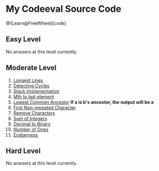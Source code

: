 # My Codeeval Source Code

@(Learn@FreeWheel)[code]

## Easy Level

No anwsers at this level currently.

##  Moderate Level

1. [Longest Lines](https://github.com/MrHuxu/codeeval/blob/master/moderate/1_longest_lines.js)
2. [Detecting Cycles](https://github.com/MrHuxu/codeeval/blob/master/moderate/2_detecting_cycles.js)
3. [Stack Implementation](https://github.com/MrHuxu/codeeval/blob/master/moderate/3_stack_implementation.js)
4. [Mth to last element](https://github.com/MrHuxu/codeeval/blob/master/moderate/4_mth_to_last_element.js)
5. [Lowest Common Ancestor](https://github.com/MrHuxu/codeeval/blob/master/moderate/5_lowest_common_ancestor.js) **If a is b's ancestor, the output will be a**
6. [First Non-repeated Character](https://github.com/MrHuxu/codeeval/blob/master/moderate/6_first_non_repeated_character.js)
7. [Remove Characters](https://github.com/MrHuxu/codeeval/blob/master/moderate/7_remove_characters.js)
8. [Sum of Integers](https://github.com/MrHuxu/codeeval/blob/master/moderate/8_sum_of_integers.js)
9. [Decimal to Binary](https://github.com/MrHuxu/codeeval/blob/master/moderate/9_decimal_to_binary.js)
10. [Number of Ones](https://github.com/MrHuxu/codeeval/blob/master/moderate/10_number_of_ones.js)
11. [Endianness](https://github.com/MrHuxu/codeeval/blob/master/moderate/11_endianness.js)

## Hard Level

No anwsers at this level currently.
